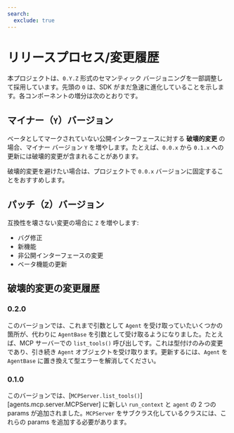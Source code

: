 ```yaml
---
search:
  exclude: true
---
```

# リリースプロセス/変更履歴

本プロジェクトは、`0.Y.Z` 形式のセマンティック バージョニングを一部調整して採用しています。先頭の `0` は、SDK がまだ急速に進化していることを示します。各コンポーネントの増分は次のとおりです。

## マイナー（`Y`）バージョン

ベータとしてマークされていない公開インターフェースに対する **破壊的変更** の場合、マイナー バージョン `Y` を増やします。たとえば、`0.0.x` から `0.1.x` への更新には破壊的変更が含まれることがあります。

破壊的変更を避けたい場合は、プロジェクトで `0.0.x` バージョンに固定することをおすすめします。

## パッチ（`Z`）バージョン

互換性を壊さない変更の場合に `Z` を増やします:

- バグ修正
- 新機能
- 非公開インターフェースの変更
- ベータ機能の更新

## 破壊的変更の変更履歴

### 0.2.0

このバージョンでは、これまで引数として `Agent` を受け取っていたいくつかの箇所が、代わりに `AgentBase` を引数として受け取るようになりました。たとえば、MCP サーバーでの `list_tools()` 呼び出しです。これは型付けのみの変更であり、引き続き `Agent` オブジェクトを受け取ります。更新するには、`Agent` を `AgentBase` に置き換えて型エラーを解消してください。

### 0.1.0

このバージョンでは、[`MCPServer.list_tools()`][agents.mcp.server.MCPServer] に新しい `run_context` と `agent` の 2 つの params が追加されました。`MCPServer` をサブクラス化しているクラスには、これらの params を追加する必要があります。